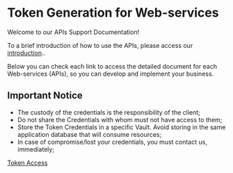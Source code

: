 
# Token Generation for Web-services

Welcome to our APIs Support Documentation!

To a brief introduction of&nbsp;how to use the APIs, please access our [introduction](?path=docs/english/digitalSolutions/APIs-Introduction.md)..

Below you can check each link to access the detailed document for each Web-services (APIs), so you can develop and implement your business.

## Important Notice

* The custody of the credentials is the responsibility of the client;
* Do not share the Credentials with whom must not have access to them;
* Store the Token Credentials in a specific Vault. Avoid storing in the same application database that will consume resources;
* In case of compromise/lost your credentials, you must contact us, immediately;

[Token Access](../api/?type=post&path=/token/)

